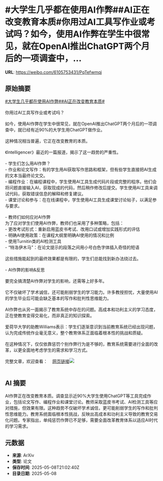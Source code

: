 # #大学生几乎都在使用AI作弊##AI正在改变教育本质#你用过AI工具写作业或考试吗？如今，使用AI作弊在学生中很常见，就在OpenAI推出ChatGPT两个月后的一项调查中，...

**URL**: https://weibo.com/6105753431/PqTefwmqj

## 原始摘要

<a href="https://m.weibo.cn/search?containerid=231522type%3D1%26t%3D10%26q%3D%23%E5%A4%A7%E5%AD%A6%E7%94%9F%E5%87%A0%E4%B9%8E%E9%83%BD%E5%9C%A8%E4%BD%BF%E7%94%A8AI%E4%BD%9C%E5%BC%8A%23&amp;extparam=%23%E5%A4%A7%E5%AD%A6%E7%94%9F%E5%87%A0%E4%B9%8E%E9%83%BD%E5%9C%A8%E4%BD%BF%E7%94%A8AI%E4%BD%9C%E5%BC%8A%23" data-hide=""><span class="surl-text">#大学生几乎都在使用AI作弊#</span></a><a href="https://m.weibo.cn/search?containerid=231522type%3D1%26t%3D10%26q%3D%23AI%E6%AD%A3%E5%9C%A8%E6%94%B9%E5%8F%98%E6%95%99%E8%82%B2%E6%9C%AC%E8%B4%A8%23&amp;extparam=%23AI%E6%AD%A3%E5%9C%A8%E6%94%B9%E5%8F%98%E6%95%99%E8%82%B2%E6%9C%AC%E8%B4%A8%23" data-hide=""><span class="surl-text">#AI正在改变教育本质#</span></a><br><br>你用过AI工具写作业或考试吗？<br><br>如今，使用AI作弊在学生中很常见，就在OpenAI推出ChatGPT两个月后的一项调查中，就已经有近90%的大学生用ChatGPT做作业。<br><br>这种情况相当普遍，它正在改变教育的本质。<br><br>《Intelligencer》最近的一篇报道，揭示了这一趋势的严重性。<br><br>- 学生们怎么用AI作弊？<br>  - 作业和论文写作：有的学生用AI获取写作思路和框架，但有些学生直接把AI生成的文本当最终论文交。<br>  - 编程作业：在编程课程中，学生使用AI工具生成代码片段或完整的程序。他们会将问题直接输入AI，获取现成的代码，然后稍作修改后提交。学生使用AI工具来调试代码，获取错误信息的解释和修复建议。<br>  - 课堂讨论和参与：在在线课程中，学生使用AI工具生成课堂讨论帖子，以满足参与要求。<br><br>- 教师们如何应对AI作弊<br>为了应对学生们使用AI作弊，教师们也采用了多种策略，包括：<br>  - 更改考试形式：重新启用蓝皮书考试、改用口试或增加实践形式的评估<br>  - 明确AI使用政策：在课程大纲里明确AI使用的情况和比例<br>  - 使用Turnitin类的AI检测工具<br>  - “特洛伊木马”：在论文提示的段落之间用小号白色字体插入奇怪的短语<br><br>这些措施能起到的最终效果都是有限的，学生们总能找到新办法绕过去。<br><br>- AI作弊的影响&amp;反思<br><br>要完全搞清楚AI作弊对学生的影响，还需等上好多年。<br><br>它不仅破坏了学术诚信，还可能削弱学生的学习能力。许多教授担忧，大量使用AI的学生毕业后可能会缺乏基本的写作和批判性思维能力。<br><br>AI作弊也从另一面揭示了教育系统中存在的问题。高成本和功利主义的学习态度，正在使教育变得交易化，而非真正的知识探索。<br><br>爱荷华大学的助教Williams表示：学生们逐渐意识到当前教育系统已经出现问题，认为完成传统作业毫无意义，整个教育体系正面临着根本性的挑战和质疑。<br><br>在这种情况下，仅仅依靠惩罚个别作弊行为是不够的，教育系统需要进行全面的改革，以更全面地考虑学生的需求和学习方式。<br><br>完整文章，欢迎查看：<a href="https://weibo.cn/sinaurl?u=https%3A%2F%2Fnymag.com%2Fintelligencer%2F" data-hide=""><span class="url-icon"><img style="width: 1rem;height: 1rem" src="https://h5.sinaimg.cn/upload/2015/09/25/3/timeline_card_small_web_default.png" referrerpolicy="no-referrer"></span><span class="surl-text">网页链接</span></a><img style="" src="https://tvax4.sinaimg.cn/large/006Fd7o3gy1i188gmxn5wj30ub0zkwkt.jpg" referrerpolicy="no-referrer"><br><br>

## AI 摘要

AI作弊正在改变教育本质。调查显示近90%大学生使用ChatGPT等工具完成作业，包括论文写作、编程作业和课堂讨论。教师采取蓝皮书考试、AI检测工具等应对措施，但效果有限。这种趋势不仅破坏学术诚信，更可能削弱学生的写作和批判性思维能力。教育系统面临根本性挑战，反映出高成本和功利主义导致的教育交易化问题。专家指出，单纯惩罚作弊已不足够，需要全面改革教育体系以适应AI时代的学习需求。

## 元数据

- **来源**: ArXiv
- **类型**: 论文
- **保存时间**: 2025-05-08T21:02:40Z
- **目录日期**: 2025-05-08

